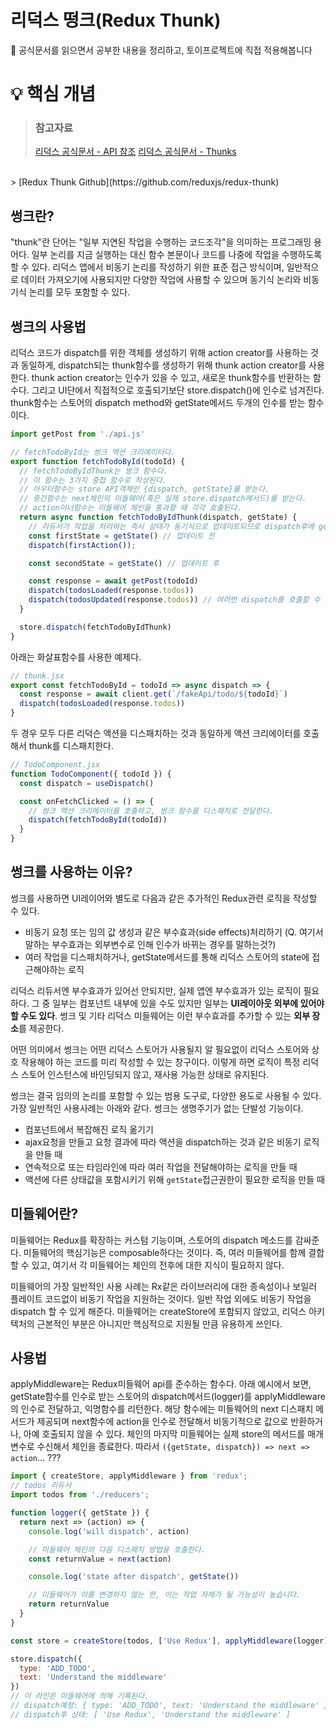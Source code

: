 # 리덕스 떵크(Redux Thunk)
📃 공식문서를 읽으면서 공부한 내용을 정리하고, 토이프로젝트에 직접 적용해봅니다
<br />

# 💡 핵심 개념
> ### 참고자료
> [리덕스 공식문서 - API 참조](https://redux.js.org/api/applymiddleware)
> [리덕스 공식문서 - Thunks](https://redux.js.org/usage/writing-logic-thunks)
<br/>
> [Redux Thunk Github](https://github.com/reduxjs/redux-thunk)

## 썽크란?
"thunk"란 단어는 "일부 지연된 작업을 수행하는 코드조각"을 의미하는 프로그래밍 용어다. 일부 논리를 지금 실행하는 대신 함수 본문이나 코드를 나중에 작업을 수행하도록 할 수 있다. 리덕스 앱에서 비동기 논리를 작성하기 위한 표준 접근 방식이며, 일반적으로 데이터 가져오기에 사용되지만 다양한 작업에 사용할 수 있으며 동기식 논리와 비동기식 논리를 모두 포함할 수 있다.

## 썽크의 사용법
리덕스 코드가 dispatch를 위한 객체를 생성하기 위해 action creator를 사용하는 것과 동일하게, dispatch되는 thunk함수를 생성하기 위해 thunk action creator를 사용한다. thunk action creator는 인수가 있을 수 있고, 새로운 thunk함수를 반환하는 함수다. 그리고 UI단에서 직접적으로 호출되기보단 store.dispatch()에 인수로 넘겨진다. thunk함수는 스토어의 dispatch method와 getState메서드 두개의 인수를 받는 함수이다.
```jsx
import getPost from './api.js'

// fetchTodoById는 썽크 액션 크리에이터다.
export function fetchTodoById(todoId) {
  // fetchTodoByIdThunk는 썽크 함수다.
  // 이 함수는 3가지 중첩 함수로 작성된다.
  // 아우터함수는 store API객체인 {dispatch, getState}를 받는다.
  // 중간함수는 next체인의 미들웨어(혹은 실제 store.dispatch메서드)를 받는다.
  // action이너함수는 미들웨어 체인을 통과할 때 각각 호출된다.
  return async function fetchTodoByIdThunk(dispatch, getState) {
    // 리듀서가 작업을 처리하는 즉시 상태가 동기식으로 업데이트되므로 dispatch후에 getState를 호출해서 업데이트된 상태를 가져올 수 있다.
    const firstState = getState() // 업데이트 전
    dispatch(firstAction());

    const secondState = getState() // 업데이트 후

    const response = await getPost(todoId)
    dispatch(todosLoaded(response.todos))
    dispatch(todosUpdated(response.todos)) // 여러번 dispatch를 호출할 수 있음
  }

  store.dispatch(fetchTodoByIdThunk)
}
```
아래는 화살표함수를 사용한 예제다.
```jsx
// thunk.jsx
export const fetchTodoById = todoId => async dispatch => {
  const response = await client.get(`/fakeApi/todo/${todoId}`)
  dispatch(todosLoaded(response.todos))
}
```
두 경우 모두 다른 리덕슨 액션을 디스패치하는 것과 동일하게 액션 크리에이터를 호출해서 thunk를 디스패치한다.
```jsx
// TodoComponent.jsx
function TodoComponent({ todoId }) {
  const dispatch = useDispatch()

  const onFetchClicked = () => {
    // 썽크 액션 크리에이터를 호출하고, 썽크 함수를 디스패치로 전달한다.
    dispatch(fetchTodoById(todoId))
  }
}
```

## 썽크를 사용하는 이유?
썽크를 사용하면 UI레이어와 별도로 다음과 같은 추가적인 Redux관련 로직을 작성할 수 있다.
* 비동기 요청 또는 임의 값 생성과 같은 부수효과(side effects)처리하기 (Q. 여기서 말하는 부수효과는 외부변수로 인해 인수가 바뀌는 경우를 말하는것?)
* 여러 작업을 디스패치하거나, getState메서드를 통해 리덕스 스토어의 state에 접근해야하는 로직

리덕스 리듀서엔 부수효과가 있어선 안되지만, 실제 앱엔 부수효과가 있는 로직이 필요하다. 그 중 일부는 컴포넌트 내부에 있을 수도 있지만 일부는 **UI레이아웃 외부에 있어야 할 수도 있다**. 썽크 및 기타 리덕스 미들웨어는 이런 부수효과를 추가할 수 있는 **외부 장소**를 제공한다.

어떤 의미에서 썽크는 어떤 리덕스 스토어가 사용될지 알 필요없이 리덕스 스토어와 상호 작용해야 하는 코드를 미리 작성할 수 있는 창구이다. 이렇게 하면 로직이 특정 리덕스 스토어 인스턴스에 바인딩되지 않고, 재사용 가능한 상태로 유지된다.

썽크는 결국 임의의 논리를 포함할 수 있는 범용 도구로, 다양한 용도로 사용될 수 있다. 가장 일반적인 사용사례는 아래와 같다. 썽크는 생명주기가 없는 단발성 기능이다.
* 컴포넌트에서 복잡해진 로직 옮기기
* ajax요청을 만들고 요청 결과에 따라 액션을 dispatch하는 것과 같은 비동기 로직을 만들 때
* 연속적으로 또는 타임라인에 따라 여러 작업을 전달해야하는 로직을 만들 때
* 액션에 다른 상태값을 포함시키기 위해 `getState`접근권한이 필요한 로직을 만들 때

## 미들웨어란?
미들웨어는 Redux를 확장하는 커스텀 기능이며, 스토어의 dispatch 메소드를 감싸준다. 미들웨어의 핵심기능은 composable하다는 것이다. 즉, 여러 미들웨어를 함께 결합할 수 있고, 여기서 각 미들웨어는 체인의 전후에 대한 지식이 필요하지 않다.

미들웨어의 가장 일반적인 사용 사례는 Rx같은 라이브러리에 대한 종속성이나 보일러 플레이트 코드없이 비동기 작업을 지원하는 것이다. 일반 작업 외에도 비동기 작업을 dispatch 할 수 있게 해준다. 미들웨어는 createStore에 포함되지 않았고, 리덕스 아키텍처의 근본적인 부분은 아니지만 핵심적으로 지원될 만큼 유용하게 쓰인다.

## 사용법
applyMiddleware는 Redux미들웨어 api를 준수하는 함수다. 아래 예시에서 보면, getState함수를 인수로 받는 스토어의 dispatch메서드(logger)를 applyMiddleware의 인수로 전달하고, 익명함수를 리턴한다. 해당 함수에는 미들웨어의 next 디스패치 메서드가 제공되며 next함수에 action을 인수로 전달해서 비동기적으로 값으로 반환하거나, 아예 호출되지 않을 수 있다. 체인의 마지막 미들웨어는 실제 store의 메서드를 매개변수로 수신해서 체인을 종료한다. 따라서 `({getState, dispatch}) => next => action`... ???

```jsx
import { createStore, applyMiddleware } from 'redux';
// todos 리듀서
import todos from './reducers';

function logger({ getState }) {
  return next => (action) => {
    console.log('will dispatch', action)

    // 미들웨어 체인의 다음 디스패치 방법을 호출한다.
    const returnValue = next(action)

    console.log('state after dispatch', getState())

    // 미들웨어가 이를 변경하지 않는 한, 이는 작업 자체가 될 가능성이 높습니다.
    return returnValue
  }
}

const store = createStore(todos, ['Use Redux'], applyMiddleware(logger))

store.dispatch({
  type: 'ADD_TODO',
  text: 'Understand the middleware'
})
// 이 라인은 미들웨어에 의해 기록된다.
// dispatch예정: { type: 'ADD_TODO', text: 'Understand the middleware' }
// dispatch후 상태: [ 'Use Redux', 'Understand the middleware' ]
```
